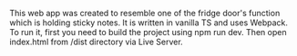 This web app was created to resemble one of the fridge door's function which is holding sticky notes. It is written in vanilla TS and uses Webpack. To run it, first you need to build the project using npm run dev. Then open index.html from /dist directory via Live Server.
